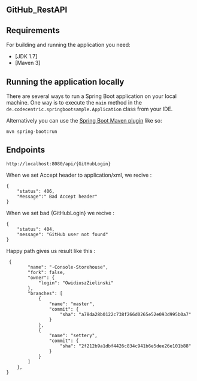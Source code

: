 ## GitHub_RestAPI

## Requirements

For building and running the application you need:

- [JDK 1.7]
- [Maven 3]

## Running the application locally

There are several ways to run a Spring Boot application on your local machine. One way is to execute the `main` method in the `de.codecentric.springbootsample.Application` class from your IDE.

Alternatively you can use the [Spring Boot Maven plugin](https://docs.spring.io/spring-boot/docs/current/reference/html/build-tool-plugins-maven-plugin.html) like so:

```shell
mvn spring-boot:run
```

## Endpoints 

```
http://localhost:8080/api/{GitHubLogin}
```

When we set Accept header to application/xml, we recive : 

```
{
	"status": 406,
	"Message":" Bad Accept header"
}
```
When we set bad {GitHubLogin} we recive : 

```
{
    "status": 404,
    "message": "GitHub user not found"
}
```

Happy path gives us result like this : 

```
 {
        "name": "-Console-Storehouse",
        "fork": false,
        "owner": {
            "login": "OwidiuszZielinski"
        },
        "branches": [
            {
                "name": "master",
                "commit": {
                    "sha": "a78da28b0122c738f266d0265e52e093d995b0a7"
                }
            },
            {
                "name": "settery",
                "commit": {
                    "sha": "2f212b9a1dbf4426c834c941b6e5dee26e101b88"
                }
            }
        ]
    },
}
```
